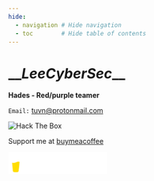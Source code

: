 ```yaml
---
hide:
  - navigation # Hide navigation
  - toc        # Hide table of contents
---
```


# \_\__LeeCyberSec_\_\_

**Hades - Red/purple teamer**

`Email:` [tuvn@protonmail.com](mailto:tuvn@protonmail.com)

<img src="http://www.hackthebox.eu/badge/image/167764" alt="Hack The Box">

<br>

Support me at [buymeacoffee](https://www.buymeacoffee.com/leecybersec)

<a href='https://www.buymeacoffee.com/leecybersec' target="blank"><img src="bymeacoffee.png" width="200"/></a>